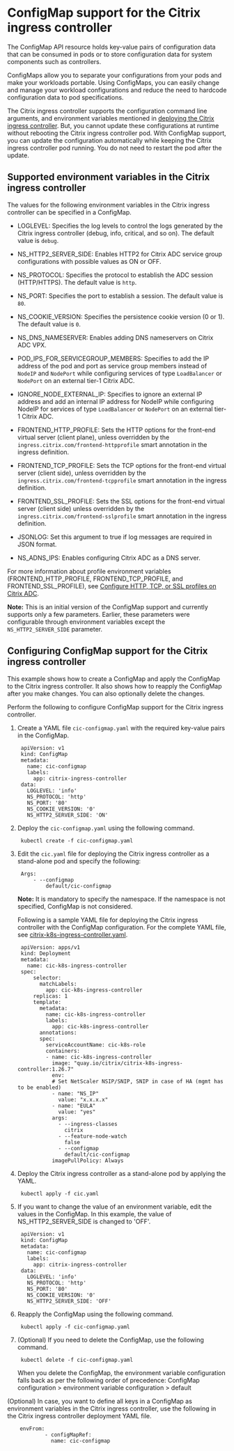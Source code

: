 # ConfigMap support for the Citrix ingress controller

The ConfigMap API resource holds key-value pairs of configuration data that can be consumed in pods or to store configuration data for system components such as controllers.

ConfigMaps allow you to separate your configurations from your pods and make your workloads portable. Using ConfigMaps, you can easily change and manage your workload configurations and reduce the need to hardcode configuration data to pod specifications.

The Citrix ingress controller supports the configuration command line arguments, and environment variables mentioned in [deploying the Citrix ingress controller](https://github.com/citrix/citrix-k8s-ingress-controller/blob/master/deployment/baremetal/README.md). But, you cannot update these configurations at runtime without rebooting the Citrix ingress controller pod. With ConfigMap support, you can update the configuration automatically while keeping the Citrix ingress controller pod running. You do not need to restart the pod after the update.

## Supported environment variables in the Citrix ingress controller

The values for the following environment variables in the Citrix ingress controller can be specified in a ConfigMap.

- LOGLEVEL: Specifies the log levels to control the logs generated by the Citrix ingress controller (debug, info, critical, and so on). The default value is `debug`.

- NS_HTTP2_SERVER_SIDE: Enables HTTP2 for Citrix ADC service group configurations with possible values as ON or OFF.

- NS_PROTOCOL: Specifies the protocol to establish the ADC session (HTTP/HTTPS). The default value is `http`.

- NS_PORT: Specifies the port to establish a session. The default value is `80`.

- NS_COOKIE_VERSION: Specifies the persistence cookie version (0 or 1). The default value is `0`.

- NS_DNS_NAMESERVER: Enables adding DNS nameservers on Citrix ADC VPX.

- POD_IPS_FOR_SERVICEGROUP_MEMBERS: Specifies to add the IP address of the pod and port as service group members instead of `NodeIP` and `NodePort` while configuring services of type `LoadBalancer` or `NodePort` on an external tier-1 Citrix ADC.

- IGNORE_NODE_EXTERNAL_IP: Specifies to ignore an external IP address and add an internal IP address for NodeIP while configuring NodeIP for services of type `LoadBalancer` or `NodePort` on an external tier-1 Citrix ADC.

- FRONTEND_HTTP_PROFILE: Sets the HTTP options for the front-end virtual server (client plane), unless overridden by the `ingress.citrix.com/frontend-httpprofile` smart annotation in the ingress definition.

- FRONTEND_TCP_PROFILE: Sets the TCP options for the front-end virtual server (client side), unless overridden by the `ingress.citrix.com/frontend-tcpprofile` smart annotation in the ingress definition.

- FRONTEND_SSL_PROFILE: Sets the SSL options for the front-end virtual server (client side) unless overridden by the `ingress.citrix.com/frontend-sslprofile` smart annotation in the ingress definition.

- JSONLOG: Set this argument to true if log messages are required in JSON format.

- NS_ADNS_IPS: Enables configuring Citrix ADC as a DNS server.

For more information about profile environment variables (FRONTEND_HTTP_PROFILE, FRONTEND_TCP_PROFILE, and FRONTEND_SSL_PROFILE), see [Configure HTTP, TCP, or SSL profiles on Citrix ADC](https://developer-docs.citrix.com/projects/citrix-k8s-ingress-controller/en/latest/configure/profiles/).

**Note:**
This is an initial version of the ConfigMap support and currently supports only a few parameters. Earlier, these parameters were configurable through environment variables except the `NS_HTTP2_SERVER_SIDE` parameter.

## Configuring ConfigMap support for the Citrix ingress controller

This example shows how to create a ConfigMap and apply the ConfigMap to the Citrix ingress controller. It also shows how to reapply the ConfigMap after you make changes. You can also optionally delete the changes.

Perform the following to configure ConfigMap support for the Citrix ingress controller.

1. Create a YAML file `cic-configmap.yaml` with the required key-value pairs in the ConfigMap.

        apiVersion: v1
        kind: ConfigMap
        metadata:
          name: cic-configmap
          labels:
            app: citrix-ingress-controller
        data:
          LOGLEVEL: 'info'
          NS_PROTOCOL: 'http'
          NS_PORT: '80'
          NS_COOKIE_VERSION: '0'
          NS_HTTP2_SERVER_SIDE: 'ON'
          

2. Deploy the `cic-configmap.yaml` using the following command.

        kubectl create -f cic-configmap.yaml

3. Edit the `cic.yaml` file for deploying the Citrix ingress controller as a stand-alone pod and specify the following:

        Args:
            - --configmap
                default/cic-configmap
  
    **Note:** It is mandatory to specify the namespace. If the namespace is not specified, ConfigMap is not considered.
    
    Following is a sample YAML file for deploying the Citrix ingress controller with the ConfigMap configuration. For the complete YAML file, see [citrix-k8s-ingress-controller.yaml](https://github.com/citrix/citrix-k8s-ingress-controller/blob/master/deployment/baremetal/citrix-k8s-ingress-controller.yaml).
  

        apiVersion: apps/v1
        kind: Deployment
        metadata:
          name: cic-k8s-ingress-controller
        spec:
            selector:
              matchLabels:
                app: cic-k8s-ingress-controller
            replicas: 1
            template:
              metadata:
                name: cic-k8s-ingress-controller
                labels:
                  app: cic-k8s-ingress-controller
              annotations:
              spec: 
                serviceAccountName: cic-k8s-role
                containers:
                - name: cic-k8s-ingress-controller
                  image: "quay.io/citrix/citrix-k8s-ingress-controller:1.26.7"
                  env:
                  # Set NetScaler NSIP/SNIP, SNIP in case of HA (mgmt has to be enabled) 
                  - name: "NS_IP"
                    value: "x.x.x.x"
                  - name: "EULA"
                    value: "yes"
                  args:
                    - --ingress-classes
                      citrix
                    - --feature-node-watch
                      false
                    - --configmap
                      default/cic-configmap
                  imagePullPolicy: Always

4. Deploy the Citrix ingress controller as a stand-alone pod by applying the YAML.

        kubectl apply -f cic.yaml

5. If you want to change the value of an environment variable, edit the values in the ConfigMap. In this example, the value of NS_HTTP2_SERVER_SIDE is changed to 'OFF'.

        apiVersion: v1
        kind: ConfigMap
        metadata:
          name: cic-configmap
          labels:
            app: citrix-ingress-controller
        data:
          LOGLEVEL: 'info'
          NS_PROTOCOL: 'http'
          NS_PORT: '80'
          NS_COOKIE_VERSION: '0'
          NS_HTTP2_SERVER_SIDE: 'OFF'

6. Reapply the ConfigMap using the following command.

        kubectl apply -f cic-configmap.yaml

7. (Optional) If you need to delete the ConfigMap, use the following command.

        kubectl delete -f cic-configmap.yaml

    When you delete the ConfigMap, the environment variable configuration falls back as per the following order of precedence:
    ConfigMap configuration > environment variable configuration > default

(Optional) In case, you want to define all keys in a ConfigMap as environment variables in the Citrix ingress controller, use the following in the Citrix ingress controller deployment YAML file.

        envFrom:
                - configMapRef: 
                  name: cic-configmap

